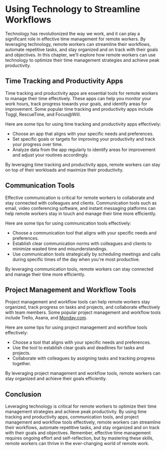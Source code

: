 Using Technology to Streamline Workflows
==============================================================================================

Technology has revolutionized the way we work, and it can play a significant role in effective time management for remote workers. By leveraging technology, remote workers can streamline their workflows, automate repetitive tasks, and stay organized and on track with their goals and objectives. In this chapter, we'll explore how remote workers can use technology to optimize their time management strategies and achieve peak productivity.

Time Tracking and Productivity Apps
-----------------------------------

Time tracking and productivity apps are essential tools for remote workers to manage their time effectively. These apps can help you monitor your work hours, track progress towards your goals, and identify areas for improvement. Some popular time tracking and productivity apps include Toggl, RescueTime, and Focus@Will.

Here are some tips for using time tracking and productivity apps effectively:

- Choose an app that aligns with your specific needs and preferences.
- Set specific goals or targets for improving your productivity and track your progress over time.
- Analyze data from the app regularly to identify areas for improvement and adjust your routines accordingly.

By leveraging time tracking and productivity apps, remote workers can stay on top of their workloads and maximize their productivity.

Communication Tools
-------------------

Effective communication is critical for remote workers to collaborate and stay connected with colleagues and clients. Communication tools such as email, video conferencing software, and instant messaging platforms can help remote workers stay in touch and manage their time more efficiently.

Here are some tips for using communication tools effectively:

- Choose a communication tool that aligns with your specific needs and preferences.
- Establish clear communication norms with colleagues and clients to minimize wasted time and misunderstandings.
- Use communication tools strategically by scheduling meetings and calls during specific times of the day when you're most productive.

By leveraging communication tools, remote workers can stay connected and manage their time more efficiently.

Project Management and Workflow Tools
-------------------------------------

Project management and workflow tools can help remote workers stay organized, track progress on tasks and projects, and collaborate effectively with team members. Some popular project management and workflow tools include Trello, Asana, and [Monday.com](http://Monday.com).

Here are some tips for using project management and workflow tools effectively:

- Choose a tool that aligns with your specific needs and preferences.
- Use the tool to establish clear goals and deadlines for tasks and projects.
- Collaborate with colleagues by assigning tasks and tracking progress together.

By leveraging project management and workflow tools, remote workers can stay organized and achieve their goals efficiently.

Conclusion
----------

Leveraging technology is critical for remote workers to optimize their time management strategies and achieve peak productivity. By using time tracking and productivity apps, communication tools, and project management and workflow tools effectively, remote workers can streamline their workflows, automate repetitive tasks, and stay organized and on track with their goals and objectives. Remember, effective time management requires ongoing effort and self-reflection, but by mastering these skills, remote workers can thrive in the ever-changing world of remote work.
